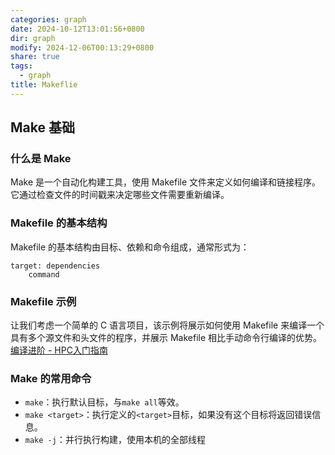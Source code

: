 ```yaml
---
categories: graph
date: 2024-10-12T13:01:56+0800
dir: graph
modify: 2024-12-06T00:13:29+0800
share: true
tags:
  - graph
title: Makeflie
---
```


## Make 基础

### 什么是 Make

Make 是一个自动化构建工具，使用 Makefile 文件来定义如何编译和链接程序。它通过检查文件的时间戳来决定哪些文件需要重新编译。

### Makefile 的基本结构

Makefile 的基本结构由目标、依赖和命令组成，通常形式为：

```
target: dependencies     
	command
```

### Makefile 示例

让我们考虑一个简单的 C 语言项目，该示例将展示如何使用 Makefile 来编译一个具有多个源文件和头文件的程序，并展示 Makefile 相比手动命令行编译的优势。  
[编译进阶 - HPC入门指南](https://hpc-sjtu.github.io/HPC_Start_Guide/%E7%BC%96%E8%AF%91/complex/#makefile_1)

### Make 的常用命令

- `make`：执行默认目标，与`make all`等效。
- `make <target>`：执行定义的`<target>`目标，如果没有这个目标将返回错误信息。
- `make -j`：并行执行构建，使用本机的全部线程